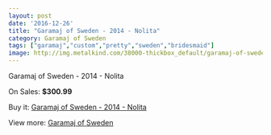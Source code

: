 ```yaml
---
layout: post
date: '2016-12-26'
title: "Garamaj of Sweden - 2014 - Nolita"
category: Garamaj of Sweden
tags: ["garamaj","custom","pretty","sweden","bridesmaid"]
image: http://img.metalkind.com/38000-thickbox_default/garamaj-of-sweden-2014-nolita.jpg
---
```

Garamaj of Sweden - 2014 - Nolita

On Sales: **$300.99**
<a href="https://www.metalkind.com/en/garamaj-of-sweden/11848-garamaj-of-sweden-2014-nolita.html"><amp-img layout="responsive" width="600" height="600" src="//img.metalkind.com/38000-thickbox_default/garamaj-of-sweden-2014-nolita.jpg" alt="Garamaj of Sweden - 2014 - Nolita 0" /></a>

Buy it: [Garamaj of Sweden - 2014 - Nolita](https://www.metalkind.com/en/garamaj-of-sweden/11848-garamaj-of-sweden-2014-nolita.html "Garamaj of Sweden - 2014 - Nolita")

View more: [Garamaj of Sweden](https://www.metalkind.com/en/52-garamaj-of-sweden "Garamaj of Sweden")